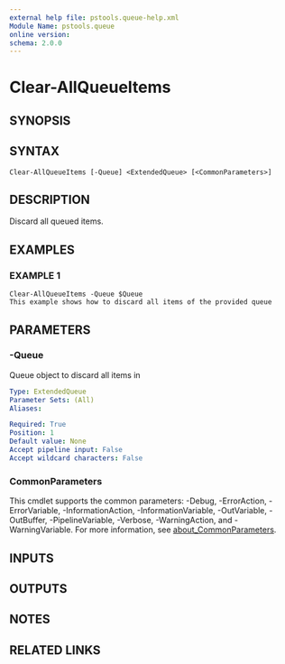 ```yaml
---
external help file: pstools.queue-help.xml
Module Name: pstools.queue
online version:
schema: 2.0.0
---
```


# Clear-AllQueueItems

## SYNOPSIS

## SYNTAX

```
Clear-AllQueueItems [-Queue] <ExtendedQueue> [<CommonParameters>]
```

## DESCRIPTION
Discard all queued items.

## EXAMPLES

### EXAMPLE 1
```
Clear-AllQueueItems -Queue $Queue
This example shows how to discard all items of the provided queue
```

## PARAMETERS

### -Queue
Queue object to discard all items in

```yaml
Type: ExtendedQueue
Parameter Sets: (All)
Aliases:

Required: True
Position: 1
Default value: None
Accept pipeline input: False
Accept wildcard characters: False
```

### CommonParameters
This cmdlet supports the common parameters: -Debug, -ErrorAction, -ErrorVariable, -InformationAction, -InformationVariable, -OutVariable, -OutBuffer, -PipelineVariable, -Verbose, -WarningAction, and -WarningVariable. For more information, see [about_CommonParameters](http://go.microsoft.com/fwlink/?LinkID=113216).

## INPUTS

## OUTPUTS

## NOTES

## RELATED LINKS
